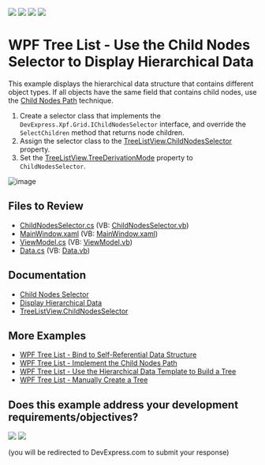 <!-- default badges list -->
![](https://img.shields.io/endpoint?url=https://codecentral.devexpress.com/api/v1/VersionRange/128657830/21.1.5%2B)
[![](https://img.shields.io/badge/Open_in_DevExpress_Support_Center-FF7200?style=flat-square&logo=DevExpress&logoColor=white)](https://supportcenter.devexpress.com/ticket/details/E3298)
[![](https://img.shields.io/badge/📖_How_to_use_DevExpress_Examples-e9f6fc?style=flat-square)](https://docs.devexpress.com/GeneralInformation/403183)
[![](https://img.shields.io/badge/💬_Leave_Feedback-feecdd?style=flat-square)](#does-this-example-address-your-development-requirementsobjectives)
<!-- default badges end -->

# WPF Tree List - Use the Child Nodes Selector to Display Hierarchical Data

This example displays the hierarchical data structure that contains different object types. If all objects have the same field that contains child nodes, use the [Child Nodes Path](https://github.com/DevExpress-Examples/wpf-treelist-implement-childnodespath) technique.

1. Create a selector class that implements the `DevExpress.Xpf.Grid.IChildNodesSelector` interface, and override the `SelectChildren` method that returns node children.
2. Assign the selector class to the [TreeListView.ChildNodesSelector](https://docs.devexpress.com/WPF/DevExpress.Xpf.Grid.TreeListView.ChildNodesSelector) property.
3. Set the [TreeListView.TreeDerivationMode](https://docs.devexpress.com/WPF/DevExpress.Xpf.Grid.TreeListView.TreeDerivationMode) property to `ChildNodesSelector`.

![image](https://user-images.githubusercontent.com/65009440/193272998-7ef230be-d8e0-4b9e-aa94-dc95243e293c.png)

## Files to Review

* [ChildNodesSelector.cs](./CS/ChildNodesSelector.cs) (VB: [ChildNodesSelector.vb](./VB/ChildNodesSelector.vb))
* [MainWindow.xaml](./CS/MainWindow.xaml) (VB: [MainWindow.xaml](./VB/MainWindow.xaml))
* [ViewModel.cs](./CS/ViewModel.cs) (VB: [ViewModel.vb](./VB/ViewModel.vb))
* [Data.cs](./CS/DataModel.cs) (VB: [Data.vb](./VB/DataModel.vb))

## Documentation

* [Child Nodes Selector](https://docs.devexpress.com/WPF/10366/controls-and-libraries/data-grid/display-hierarchical-data/bind-to-hierarchical-data-structure#child-nodes-selector)
* [Display Hierarchical Data](https://docs.devexpress.com/WPF/9700/controls-and-libraries/data-grid/display-hierarchical-data)
* [TreeListView.ChildNodesSelector](https://docs.devexpress.com/WPF/DevExpress.Xpf.Grid.TreeListView.ChildNodesSelector)

## More Examples

* [WPF Tree List - Bind to Self-Referential Data Structure](https://github.com/DevExpress-Examples/wpf-treelist-bind-to-self-referential-data)
* [WPF Tree List - Implement the Child Nodes Path](https://github.com/DevExpress-Examples/wpf-treelist-implement-childnodespath)
* [WPF Tree List - Use the Hierarchical Data Template to Build a Tree](https://github.com/DevExpress-Examples/how-to-build-a-tree-via-hierarchicaldatatemplate-e3410)
* [WPF Tree List - Manually Create a Tree](https://github.com/DevExpress-Examples/how-to-manually-create-a-tree-unbound-mode-e3128)
<!-- feedback -->
## Does this example address your development requirements/objectives?

[<img src="https://www.devexpress.com/support/examples/i/yes-button.svg"/>](https://www.devexpress.com/support/examples/survey.xml?utm_source=github&utm_campaign=wpf-treelist-use-child-nodes-selector-to-display-hierarchical-data&~~~was_helpful=yes) [<img src="https://www.devexpress.com/support/examples/i/no-button.svg"/>](https://www.devexpress.com/support/examples/survey.xml?utm_source=github&utm_campaign=wpf-treelist-use-child-nodes-selector-to-display-hierarchical-data&~~~was_helpful=no)

(you will be redirected to DevExpress.com to submit your response)
<!-- feedback end -->

